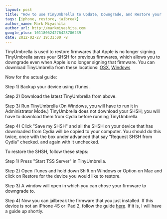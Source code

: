 ```yaml
---
layout: post
title: "How to use TinyUmbrella to Update, Downgrade, and Restore your iPhone"
tags: [iphone, restore, jaibreak]
author_name: Mark Miyashita
author_url: http://markmiyashita.com
google_plus: 101180624276428786239
date: 2012-02-27 19:31:00 -8
---
```


TinyUmbrella is used to restore firmwares that Apple is no longer signing. TinyUmbrella saves your SHSH for previous firmwares, which allows you to downgrade even when Apple is no longer signing that firmware. You can download TinyUmbrella from these locations:
<a href="http://cache.firmwareumbrella.com/downloads/TinyUmbrella-5.10.06.pkg">OSX</a>, <a href="http://cache.firmwareumbrella.com/downloads/tinyumbrella-5.10.06.exe">Windows</a>

Now for the actual guide:

Step 1) Backup your device using iTunes.

Step 2) Download the latest TinyUmbrella from above.

Step 3) Run TinyUmbrella (On Windows, you will have to run it in Administrator Mode.) TinyUmbrella does not download your SHSH; you will have to download them from Cydia before running TinyUmbrella.

Step 4) Click "Save my SHSH" and all the SHSH on your device that has downloaded from Cydia will be copied to your computer. You should do this twice, once with the box under advanced that say "Request SHSH from Cydia" checked. and again with it unchecked.

To restore the SHSH, follow these steps:

Step 1) Press "Start TSS Server" in TinyUmbrella.

Step 2) Open iTunes and hold down Shift on Windows or Option on Mac and click on Restore for the device you would like to restore.

Step 3) A window will open in which you can chose your firmware to downgrade to.

Step 4) Now you can jailbreak the firmware that you just installed. If this device is not an iPhone 4S or iPad 2, follow the guide <a href="/how-to-jailbreak-iphone-4-ipod-touch-4th-generation-ipad-iphone-3gs-untethered/">here</a>. If it is, I will have a guide up shortly.
